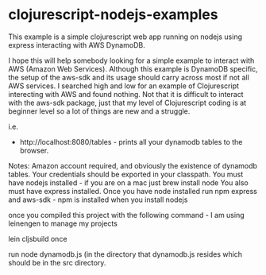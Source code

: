 clojurescript-nodejs-examples
=============================

This example is a simple clojurescript web app running on nodejs using express interacting with AWS DynamoDB.

I hope this will help somebody looking for a simple example to interact with AWS (Amazon Web Services).  Although this example is DynamoDB specific, the setup of the aws-sdk and its usage should carry across most if not all AWS services.  I searched high and low for an example of Clojurescript interecting with AWS and found nothing.  Not that it is difficult to interact with the aws-sdk package, just that my level of Clojurescript coding is at beginner level so a lot of things are new and a struggle.

i.e.
- http://localhost:8080/tables  - prints all your dynamodb tables to the browser.

Notes:
Amazon account required, and obviously the existence of dynamodb tables.  Your credentials should be exported in your classpath.
You must have nodejs installed - if you are on a mac just brew install node
You also must have express installed.  Once you have node installed run npm express and aws-sdk - npm is installed when you install nodejs

once you compiled this project with the following command - I am using leinengen to manage my projects

lein cljsbuild once

run node dynamodb.js (in the directory that dynamodb.js resides which should be in the src directory.
